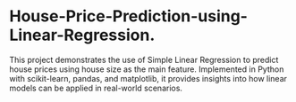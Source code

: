 # House-Price-Prediction-using-Linear-Regression.
This project demonstrates the use of Simple Linear Regression to predict house prices using house size as the main feature. Implemented in Python with scikit-learn, pandas, and matplotlib, it provides insights into how linear models can be applied in real-world scenarios.
